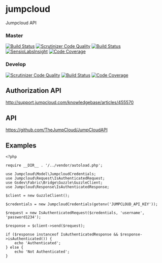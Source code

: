 # jumpcloud
Jumpcloud API

### Master
[![Build Status](https://travis-ci.org/gsdevme/jumpcloud.svg?branch=master)](https://travis-ci.org/gsdevme/jumpcloud)
[![Scrutinizer Code Quality](https://scrutinizer-ci.com/g/gsdevme/jumpcloud/badges/quality-score.png?b=master)](https://scrutinizer-ci.com/g/gsdevme/jumpcloud/?branch=master)
[![Build Status](https://scrutinizer-ci.com/g/gsdevme/jumpcloud/badges/build.png?b=develop)](https://scrutinizer-ci.com/g/gsdevme/jumpcloud/build-status/master)
[![SensioLabsInsight](https://insight.sensiolabs.com/projects/440d2b0e-5a6f-441d-adfc-485cf933c19b/small.png)](https://insight.sensiolabs.com/projects/440d2b0e-5a6f-441d-adfc-485cf933c19b)
[![Code Coverage](https://scrutinizer-ci.com/g/gsdevme/jumpcloud/badges/coverage.png?b=master)](https://scrutinizer-ci.com/g/gsdevme/jumpcloud/?branch=master)

### Develop
[![Scrutinizer Code Quality](https://scrutinizer-ci.com/g/gsdevme/jumpcloud/badges/quality-score.png?b=develop)](https://scrutinizer-ci.com/g/gsdevme/jumpcloud/?branch=develop)
[![Build Status](https://scrutinizer-ci.com/g/gsdevme/jumpcloud/badges/build.png?b=develop)](https://scrutinizer-ci.com/g/gsdevme/jumpcloud/build-status/develop)
[![Code Coverage](https://scrutinizer-ci.com/g/gsdevme/jumpcloud/badges/coverage.png?b=develop)](https://scrutinizer-ci.com/g/gsdevme/jumpcloud/?branch=develop)


## Authorization API
http://support.jumpcloud.com/knowledgebase/articles/455570

## API
https://github.com/TheJumpCloud/JumpCloudAPI

## Examples
```
<?php

require __DIR__ . '/../vendor/autoload.php';

use Jumpcloud\Model\JumpcloudCredentials;
use Jumpcloud\Request\IsAuthenticatedRequest;
use Gsdev\Fabric\Bridge\Guzzle\GuzzleClient;
use Jumpcloud\Response\IsAuthenticatedResponse;

$client = new GuzzleClient();

$credentials = new JumpcloudCredentials(getenv('JUMPCLOUD_API_KEY'));

$request = new IsAuthenticatedRequest($credentials, 'username', 'password1234');

$response = $client->send($request);

if ($response instanceof IsAuthenticatedResponse && $response->isAuthenticated()) {
    echo 'Authenticated';
} else {
    echo 'Not Authenticated';
}
```
